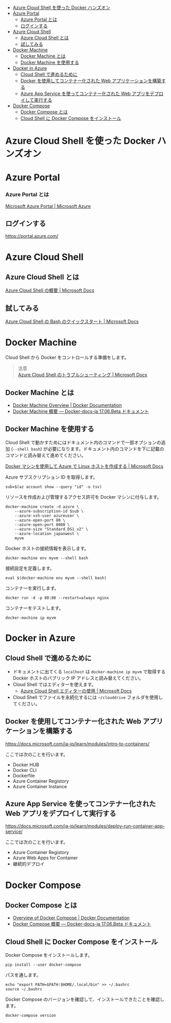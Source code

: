 <!-- TOC -->

- [Azure Cloud Shell を使った Docker ハンズオン](#Azure-Cloud-Shell-%E3%82%92%E4%BD%BF%E3%81%A3%E3%81%9F-Docker-%E3%83%8F%E3%83%B3%E3%82%BA%E3%82%AA%E3%83%B3)
- [Azure Portal](#Azure-Portal)
    - [Azure Portal とは](#Azure-Portal-%E3%81%A8%E3%81%AF)
  - [ログインする](#%E3%83%AD%E3%82%B0%E3%82%A4%E3%83%B3%E3%81%99%E3%82%8B)
- [Azure Cloud Shell](#Azure-Cloud-Shell)
  - [Azure Cloud Shell とは](#Azure-Cloud-Shell-%E3%81%A8%E3%81%AF)
  - [試してみる](#%E8%A9%A6%E3%81%97%E3%81%A6%E3%81%BF%E3%82%8B)
- [Docker Machine](#Docker-Machine)
  - [Docker Machine とは](#Docker-Machine-%E3%81%A8%E3%81%AF)
  - [Docker Machine を使用する](#Docker-Machine-%E3%82%92%E4%BD%BF%E7%94%A8%E3%81%99%E3%82%8B)
- [Docker in Azure](#Docker-in-Azure)
  - [Cloud Shell で進めるために](#Cloud-Shell-%E3%81%A7%E9%80%B2%E3%82%81%E3%82%8B%E3%81%9F%E3%82%81%E3%81%AB)
  - [Docker を使用してコンテナー化された Web アプリケーションを構築する](#Docker-%E3%82%92%E4%BD%BF%E7%94%A8%E3%81%97%E3%81%A6%E3%82%B3%E3%83%B3%E3%83%86%E3%83%8A%E3%83%BC%E5%8C%96%E3%81%95%E3%82%8C%E3%81%9F-Web-%E3%82%A2%E3%83%97%E3%83%AA%E3%82%B1%E3%83%BC%E3%82%B7%E3%83%A7%E3%83%B3%E3%82%92%E6%A7%8B%E7%AF%89%E3%81%99%E3%82%8B)
  - [Azure App Service を使ってコンテナー化された Web アプリをデプロイして実行する](#Azure-App-Service-%E3%82%92%E4%BD%BF%E3%81%A3%E3%81%A6%E3%82%B3%E3%83%B3%E3%83%86%E3%83%8A%E3%83%BC%E5%8C%96%E3%81%95%E3%82%8C%E3%81%9F-Web-%E3%82%A2%E3%83%97%E3%83%AA%E3%82%92%E3%83%87%E3%83%97%E3%83%AD%E3%82%A4%E3%81%97%E3%81%A6%E5%AE%9F%E8%A1%8C%E3%81%99%E3%82%8B)
- [Docker Compose](#Docker-Compose)
  - [Docker Compose とは](#Docker-Compose-%E3%81%A8%E3%81%AF)
  - [Cloud Shell に Docker Compose をインストール](#Cloud-Shell-%E3%81%AB-Docker-Compose-%E3%82%92%E3%82%A4%E3%83%B3%E3%82%B9%E3%83%88%E3%83%BC%E3%83%AB)

<!-- /TOC -->

# Azure Cloud Shell を使った Docker ハンズオン

# Azure Portal

### Azure Portal とは

[Microsoft Azure Portal | Microsoft Azure](https://azure.microsoft.com/ja-jp/features/azure-portal/)

## ログインする

<https://portal.azure.com/>

# Azure Cloud Shell

## Azure Cloud Shell とは

[Azure Cloud Shell の概要 | Microsoft Docs](https://docs.microsoft.com/ja-jp/azure/cloud-shell/overview)

## 試してみる

[Azure Cloud Shell の Bash のクイックスタート | Microsoft Docs](https://docs.microsoft.com/ja-jp/azure/cloud-shell/quickstart)

# Docker Machine

Cloud Shell から Docker をコントロールする準備をします。

> 注意<br>
> [Azure Cloud Shell のトラブルシューティング | Microsoft Docs](https://docs.microsoft.com/ja-jp/azure/cloud-shell/troubleshooting#cannot-run-the-docker-daemon)

## Docker Machine とは

- [Docker Machine Overview | Docker Documentation](https://docs.docker.com/machine/overview/)
- [Docker Machine 概要 — Docker-docs-ja 17.06.Beta ドキュメント](http://docs.docker.jp/machine/overview.html)

## Docker Machine を使用する

Cloud Shell で動かすためにはドキュメント内のコマンドで一部オプションの追加 (`--shell bash`) が必要になります。ドキュメント内のコマンドを下に記載のコマンドと読み替えて進めてください。

[Docker マシンを使用して Azure で Linux ホストを作成する | Microsoft Docs](https://docs.microsoft.com/ja-jp/azure/virtual-machines/linux/docker-machine)

Azure サブスクリプション ID を取得します。

```shell
sub=$(az account show --query "id" -o tsv)
```

リソースを作成および管理するアクセス許可を Docker マシンに付与します。

```shell
docker-machine create -d azure \
    --azure-subscription-id $sub \
    --azure-ssh-user azureuser \
    --azure-open-port 80 \
    --azure-open-port 8080 \
    --azure-size "Standard_DS1_v2" \
    --azure-location japanwest \
    myvm
```

Docker ホストの接続情報を表示します。

```shell
docker-machine env myvm --shell bash
```

接続設定を定義します。

```shell
eval $(docker-machine env myvm --shell bash)
```

コンテナーを実行します。

```shell
docker run -d -p 80:80 --restart=always nginx
```

コンテナーをテストします。

```shell
docker-machine ip myvm
```

# Docker in Azure

## Cloud Shell で進めるために

- ドキュメントに出てくる `localhost` は `docker-machine ip myvm` で取得する Docker ホストのパブリック IP アドレスと読み替えてください。
- Cloud Shell ではエディターを使えます。
  - [Azure Cloud Shell エディターの使用 | Microsoft Docs](https://docs.microsoft.com/ja-jp/azure/cloud-shell/using-cloud-shell-editor)
- Cloud Shell でファイルを永続化するには `~/clouddrive` フォルダを使用してください。

## Docker を使用してコンテナー化された Web アプリケーションを構築する

<https://docs.microsoft.com/ja-jp/learn/modules/intro-to-containers/>

ここでは次のことを行います。

- Docker HUB
- Docker CLI
- Dockerfile
- Azure Container Registory
- Azure Container Instance

## Azure App Service を使ってコンテナー化された Web アプリをデプロイして実行する

<https://docs.microsoft.com/ja-jp/learn/modules/deploy-run-container-app-service/>

ここでは次のことを行います。

- Azure Container Registory
- Azure Web Apps for Container
- 継続的デプロイ

# Docker Compose

## Docker Compose とは

- [Overview of Docker Compose | Docker Documentation](https://docs.docker.com/compose/overview/)
- [Docker Compose 概要 — Docker-docs-ja 17.06.Beta ドキュメント](http://docs.docker.jp/compose/overview.html)

## Cloud Shell に Docker Compose をインストール

Docker Compose をインストールします。

```shell
pip install --user docker-compose
```

パスを通します。

```shell
echo "export PATH=$PATH:$HOME/.local/bin" >> ~/.bashrc
source ~/.bashrc
```

Docker Compose のバージョンを確認して、インストールできたことを確認します。

```shell
docker-compose version
```
